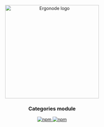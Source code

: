 
<p align="center">
  <a href="https://ergonode.com" rel="noopener noreferrer">
    <img width="300" src="https://ergonode.com/img/logo-dark.svg" alt="Ergonode logo">
  </a>
</p>
<h3 align="center">Categories module</h3>
<p align="center">
  <a href="https://www.npmjs.com/package/@ergonode/categories">
    <img alt="npm" src="https://img.shields.io/npm/v/@ergonode/categories">
  </a>
  <a href="https://www.npmjs.com/package/@ergonode/categories">
    <img alt="npm" src="https://img.shields.io/npm/l/@ergonode/categories">
  </a>
</p>
<br>